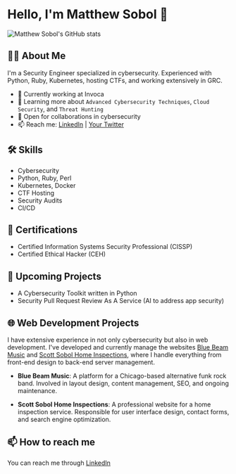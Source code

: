 # Hello, I'm Matthew Sobol 👋

![Matthew Sobol's GitHub stats](https://github-readme-stats.vercel.app/api?username=maswertyDT&show_icons=true&theme=radical)  

## 👨‍💻 About Me

I'm a Security Engineer specialized in cybersecurity. Experienced with Python, Ruby, Kubernetes, hosting CTFs, and working extensively in GRC. 

- 🔭 Currently working at Invoca
- 🌱 Learning more about `Advanced Cybersecurity Techniques`, `Cloud Security`, and `Threat Hunting`
- 👯 Open for collaborations in cybersecurity
- 📫 Reach me: [LinkedIn](https://linkedin.com/in/matthew-sobol) | [Your Twitter](https://twitter.com/your-twitter)


## 🛠 Skills

- Cybersecurity
- Python, Ruby, Perl
- Kubernetes, Docker
- CTF Hosting
- Security Audits
- CI/CD

## 📖 Certifications

- Certified Information Systems Security Professional (CISSP)
- Certified Ethical Hacker (CEH)


## 🎯 Upcoming Projects

- A Cybersecurity Toolkit written in Python
- Security Pull Request Review As A Service (AI to address app security)


## 🌐 Web Development Projects

I have extensive experience in not only cybersecurity but also in web development. I've developed and currently manage the websites [Blue Beam Music](https://bluebeammusic.com) and [Scott Sobol Home Inspections](https://scottsobolhomeinspections.com), where I handle everything from front-end design to back-end server management.

- **Blue Beam Music**: A platform for a Chicago-based alternative funk rock band. Involved in layout design, content management, SEO, and ongoing maintenance.
    
- **Scott Sobol Home Inspections**: A professional website for a home inspection service. Responsible for user interface design, contact forms, and search engine optimization.

## 📫 How to reach me

You can reach me through [LinkedIn](https://linkedin.com/in/matthew-sobol)
